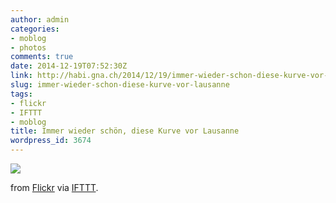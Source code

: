 ```yaml
---
author: admin
categories:
- moblog
- photos
comments: true
date: 2014-12-19T07:52:30Z
link: http://habi.gna.ch/2014/12/19/immer-wieder-schon-diese-kurve-vor-lausanne/
slug: immer-wieder-schon-diese-kurve-vor-lausanne
tags:
- flickr
- IFTTT
- moblog
title: Immer wieder schön, diese Kurve vor Lausanne
wordpress_id: 3674
---
```


![](http://ift.tt/1C6TA6I)  

from [Flickr](http://flic.kr/p/qbhwNZ) via [IFTTT](http://ift.tt/1c4nCfM).
